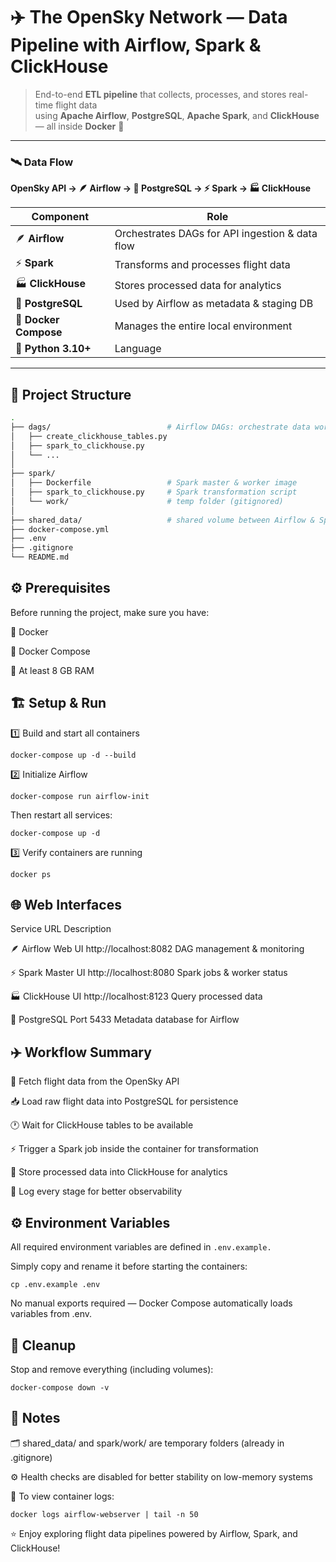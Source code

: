 # ✈️ The OpenSky Network — Data Pipeline with Airflow, Spark & ClickHouse

> End-to-end **ETL pipeline** that collects, processes, and stores real-time flight data  
> using **Apache Airflow**, **PostgreSQL**, **Apache Spark**, and **ClickHouse** — all inside **Docker** 🚀

---

### 🛰️ Data Flow

**OpenSky API → 🪶 Airflow → 🐘 PostgreSQL → ⚡ Spark → 🏭 ClickHouse**

| Component             | Role                                            |
| --------------------- | ----------------------------------------------- |
| 🪶 **Airflow**        | Orchestrates DAGs for API ingestion & data flow |
| ⚡ **Spark**          | Transforms and processes flight data            |
| 🏭 **ClickHouse**     | Stores processed data for analytics             |
| 🐘 **PostgreSQL**     | Used by Airflow as metadata & staging DB        |
| 🐳 **Docker Compose** | Manages the entire local environment            |
| 🐍 **Python 3.10+**   | Language                                        |

---

## 🧱 Project Structure

```bash
.
├── dags/                          # Airflow DAGs: orchestrate data workflow
│   ├── create_clickhouse_tables.py
│   ├── spark_to_clickhouse.py
│   └── ...
│
├── spark/
│   ├── Dockerfile                 # Spark master & worker image
│   ├── spark_to_clickhouse.py     # Spark transformation script
│   └── work/                      # temp folder (gitignored)
│
├── shared_data/                   # shared volume between Airflow & Spark
├── docker-compose.yml
├── .env
├── .gitignore
└── README.md
```

## ⚙️ Prerequisites

Before running the project, make sure you have:

🐳 Docker

🧩 Docker Compose

💾 At least 8 GB RAM

## 🏗️ Setup & Run

1️⃣ Build and start all containers

`docker-compose up -d --build`

2️⃣ Initialize Airflow

`docker-compose run airflow-init`

Then restart all services:

`docker-compose up -d`

3️⃣ Verify containers are running

`docker ps`

## 🌐 Web Interfaces

Service URL Description

🪶 Airflow Web UI http://localhost:8082 DAG management & monitoring

⚡ Spark Master UI http://localhost:8080 Spark jobs & worker status

🏭 ClickHouse UI http://localhost:8123 Query processed data

🐘 PostgreSQL Port 5433 Metadata database for Airflow

## ✈️ Workflow Summary

📡 Fetch flight data from the OpenSky API

📥 Load raw flight data into PostgreSQL for persistence

🕐 Wait for ClickHouse tables to be available

⚡ Trigger a Spark job inside the container for transformation

💾 Store processed data into ClickHouse for analytics

🧠 Log every stage for better observability

## ⚙️ Environment Variables

All required environment variables are defined in `.env.example.`

Simply copy and rename it before starting the containers:

`cp .env.example .env`

No manual exports required — Docker Compose automatically loads variables from .env.

## 🧹 Cleanup

Stop and remove everything (including volumes):

`docker-compose down -v`

## 🧠 Notes

🗂️ shared_data/ and spark/work/ are temporary folders (already in .gitignore)

⚙️ Health checks are disabled for better stability on low-memory systems

🧾 To view container logs:

`docker logs airflow-webserver | tail -n 50`

⭐ Enjoy exploring flight data pipelines powered by Airflow, Spark, and ClickHouse!
